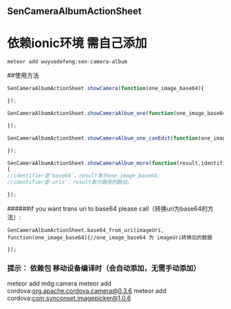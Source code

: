 ## SenCameraAlbumActionSheet

# 依赖ionic环境 需自己添加

```meteor
meteor add wuyuedefeng:sen-camera-album
```

##使用方法
```JavaScript
SenCameraAlbumActionSheet.showCamera(function(one_image_base64){

});

SenCameraAlbumActionSheet.showCameraAlbum_one(function(one_image_base64){

});

SenCameraAlbumActionSheet.showCameraAlbum_one_canEdit(function(one_image_base64){//拍照或选择图片后可编辑

});

SenCameraAlbumActionSheet.showCameraAlbum_more(function(result,identifier)
{
//identifier是'base64'，result表示one_image_base64;
//identifier是'uris'，result表示路径的数组。

});

```

######if you want trans uri  to base64 please call（转换uri为base64的方法）:

```
SenCameraAlbumActionSheet.base64_from_uri(imageUri, function(one_image_base64){//one_image_base64 为 imageUri转换后的数据

});

```




### 提示： 依赖包 移动设备编译时（会自动添加，无需手动添加）
meteor add mdg:camera
meteor add cordova:org.apache.cordova.camera@0.3.6
meteor add cordova:com.synconset.imagepicker@1.0.6